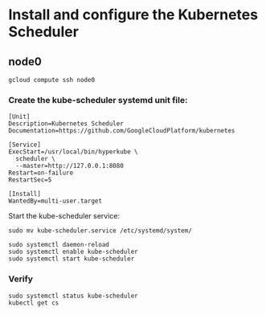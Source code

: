 # Install and configure the Kubernetes Scheduler

## node0

```
gcloud compute ssh node0
```

### Create the kube-scheduler systemd unit file:

```
[Unit]
Description=Kubernetes Scheduler
Documentation=https://github.com/GoogleCloudPlatform/kubernetes

[Service]
ExecStart=/usr/local/bin/hyperkube \
  scheduler \
  --master=http://127.0.0.1:8080
Restart=on-failure
RestartSec=5

[Install]
WantedBy=multi-user.target
```

Start the kube-scheduler service:

```
sudo mv kube-scheduler.service /etc/systemd/system/
```

```
sudo systemctl daemon-reload
sudo systemctl enable kube-scheduler
sudo systemctl start kube-scheduler
```

### Verify

```
sudo systemctl status kube-scheduler
kubectl get cs
```
